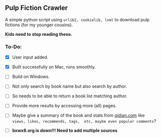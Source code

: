 ## Pulp Fiction Crawler

A simple python script using `urlib2, cookielib, lxml` to download pulp fictions (for my younger cousins).

**Kids need to stop reading these.**



### To-Do:
- [x] User input added.
- [x] Built successfully on Mac, runs smoothly.
- [ ] Build on Windows.
- [ ] Not only search by book name but also search by author.
- [ ] So needs to be able to return a book list matching author.
- [ ] Provide more results by accessing more (all) pages.
- [ ] Maybe give a summary of the book and stats from [qidian.com](www.qidian.com) like `views, likes, recommends, tags,  etc, maybe even popular comments`?
- [ ] **bxwx8.org is down!!! Need to add multiple sources**

